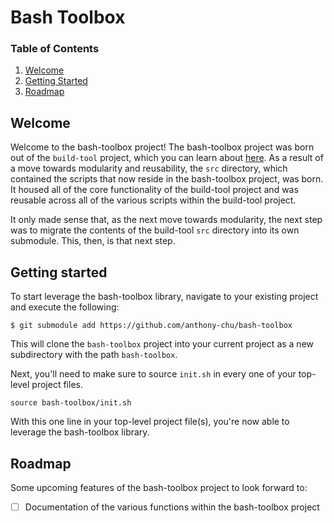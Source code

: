 # Bash Toolbox

### Table of Contents

1. [Welcome](#welcome)
2. [Getting Started](#getting-started)
3. [Roadmap](#roadmap)

## Welcome

Welcome to the bash-toolbox project! The bash-toolbox project was born out of
the `build-tool` project, which you can learn about [here](
	https://github.com/anthony-chu/build-tool). As a result of a move towards
modularity and reusability, the `src` directory, which contained the scripts
that now reside in the bash-toolbox project, was born. It housed all of the core
functionality of the build-tool project and was reusable across all of the
various scripts within the build-tool project.

It only made sense that, as the next move towards modularity, the next step was
to migrate the contents of the build-tool `src` directory into its own
submodule. This, then, is that next step.

## Getting started

To start leverage the bash-toolbox library, navigate to your existing project
and execute the following:

```
$ git submodule add https://github.com/anthony-chu/bash-toolbox
```

This will clone the `bash-toolbox` project into your current project as a new
subdirectory with the path `bash-toolbox`.

Next, you'll need to make sure to source `init.sh` in every one of your
top-level project files.

`source bash-toolbox/init.sh`

With this one line in your top-level project file(s), you're now able to
leverage the bash-toolbox library.

## Roadmap

Some upcoming features of the bash-toolbox project to look forward to:

- [ ] Documentation of the various functions within the bash-toolbox project